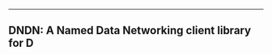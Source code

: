 --------------------------------------------------
DNDN: A Named Data Networking client library for D
--------------------------------------------------
